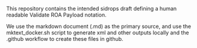 This repository contains the intended sidrops draft defining
a human readable Validate ROA Payload  notation.

We use the markdown document (.md) as the primary source, and
use the mktext_docker.sh script to generate xml and other
outputs locally and the .github workflow to create these files
in github. 
